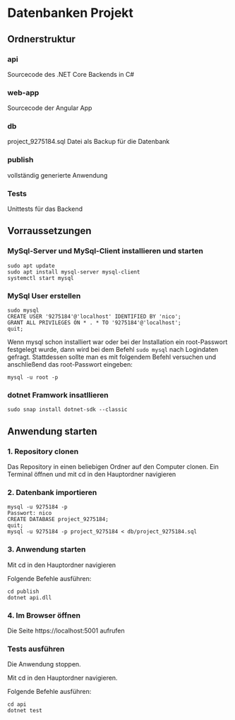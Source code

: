 # Datenbanken Projekt

## Ordnerstruktur

### api
Sourcecode des .NET Core Backends in C#

### web-app
Sourcecode der Angular App

### db
project_9275184.sql Datei als Backup für die Datenbank

### publish
vollständig generierte Anwendung

### Tests
Unittests für das Backend

## Vorraussetzungen

### MySql-Server und MySql-Client installieren und starten
```
sudo apt update
sudo apt install mysql-server mysql-client
systemctl start mysql
```

### MySql User erstellen
```
sudo mysql
CREATE USER '9275184'@'localhost' IDENTIFIED BY 'nico';
GRANT ALL PRIVILEGES ON * . * TO '9275184'@'localhost';
quit;
```
Wenn mysql schon installiert war oder bei der Installation ein root-Passwort festgelegt wurde, dann wird bei dem Befehl `sudo mysql` nach Logindaten gefragt. Stattdessen sollte man es mit folgendem Befehl versuchen und anschließend das root-Passwort eingeben:
```
mysql -u root -p
```

### dotnet Framwork insatllieren
```
sudo snap install dotnet-sdk --classic
```

## Anwendung starten

### 1. Repository clonen

Das Repository in einen beliebigen Ordner auf den Computer clonen.
Ein Terminal öffnen und mit cd in den Hauptordner navigieren

### 2. Datenbank importieren
```
mysql -u 9275184 -p 
Passwort: nico
CREATE DATABASE project_9275184;
quit;
mysql -u 9275184 -p project_9275184 < db/project_9275184.sql
```

### 3. Anwendung starten
Mit cd in den Hauptordner navigieren

Folgende Befehle ausführen:
```
cd publish
dotnet api.dll
```

### 4. Im Browser öffnen

Die Seite https://localhost:5001 aufrufen

### Tests ausführen
Die Anwendung stoppen.

Mit cd in den Hauptordner navigieren.

Folgende Befehle ausführen:
```
cd api
dotnet test
```
